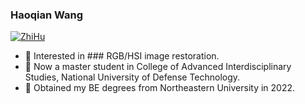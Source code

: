 ### Haoqian Wang     
[![ZhiHu](https://img.shields.io/badge/ZhiHu-知乎-blue)](https://www.zhihu.com/people/wanghaoq-23) 

- 👀 Interested in ### RGB/HSI image restoration.
- 🌱 Now a master student in College of Advanced Interdisciplinary Studies, National University of Defense Technology.
- 💞️ Obtained my BE degrees from Northeastern University in 2022.

